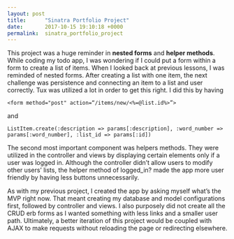 ```yaml
---
layout: post
title:      "Sinatra Portfolio Project"
date:       2017-10-15 19:10:18 +0000
permalink:  sinatra_portfolio_project
---
```


This project was a huge reminder in **nested forms** and **helper methods**. While coding my todo app, I was wondering if I could put a form within a form to create a list of items. When I looked back at previous lessons, I was reminded of nested forms. After creating a list with one item, the next challenge was persistence and connecting an item to a list and user correctly. Tux was utilized a lot in order to get this right. I did this by having
```
<form method="post" action=“/items/new/<%=@list.id%>”>
```
and 
```
ListItem.create(:description => params[:description], :word_number => params[:word_number], :list_id => params[:id])
```
The second most important component was helpers methods. They were utilized in the controller and views by displaying certain elements only if a user was logged in. Although the controller didn’t allow users to modify other users’ lists, the helper method of logged_in? made the app more user friendly by having less buttons unnecessarily. 

As with my previous project, I created the app by asking myself what’s the MVP right now.  That meant creating my database and model configurations first, followed by controller and views. I also purposely did not create all the CRUD erb forms as I wanted something with less links and a smaller user path. Ultimately, a better iteration of this project would be coupled with AJAX to make requests without reloading the page or redirecting elsewhere. 
